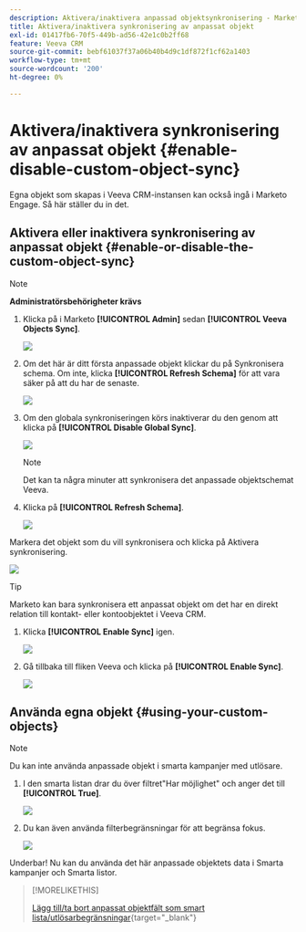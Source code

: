```yaml
---
description: Aktivera/inaktivera anpassad objektsynkronisering - Marketo Docs - produktdokumentation
title: Aktivera/inaktivera synkronisering av anpassat objekt
exl-id: 01417fb6-70f5-449b-ad56-42e1c0b2ff68
feature: Veeva CRM
source-git-commit: bebf61037f37a06b40b4d9c1df872f1cf62a1403
workflow-type: tm+mt
source-wordcount: '200'
ht-degree: 0%

---
```


# Aktivera/inaktivera synkronisering av anpassat objekt {#enable-disable-custom-object-sync}

Egna objekt som skapas i Veeva CRM-instansen kan också ingå i Marketo Engage. Så här ställer du in det.

## Aktivera eller inaktivera synkronisering av anpassat objekt {#enable-or-disable-the-custom-object-sync}

>[!NOTE]
>
>**Administratörsbehörigheter krävs**

1. Klicka på i Marketo **[!UICONTROL Admin]** sedan **[!UICONTROL Veeva Objects Sync]**.

   ![](assets/enable-disable-custom-object-sync-1.png)

1. Om det här är ditt första anpassade objekt klickar du på Synkronisera schema. Om inte, klicka **[!UICONTROL Refresh Schema]** för att vara säker på att du har de senaste.

   ![](assets/enable-disable-custom-object-sync-2.png)

1. Om den globala synkroniseringen körs inaktiverar du den genom att klicka på **[!UICONTROL Disable Global Sync]**.

   ![](assets/enable-disable-custom-object-sync-3.png)

   >[!NOTE]
   >
   >Det kan ta några minuter att synkronisera det anpassade objektschemat Veeva.

1. Klicka på **[!UICONTROL Refresh Schema]**.

   ![](assets/enable-disable-custom-object-sync-4.png)

Markera det objekt som du vill synkronisera och klicka på Aktivera synkronisering.

![](assets/enable-disable-custom-object-sync-5.png)

>[!TIP]
>
>Marketo kan bara synkronisera ett anpassat objekt om det har en direkt relation till kontakt- eller kontoobjektet i Veeva CRM.

1. Klicka **[!UICONTROL Enable Sync]** igen.

   ![](assets/enable-disable-custom-object-sync-6.png)

1. Gå tillbaka till fliken Veeva och klicka på **[!UICONTROL Enable Sync]**.

   ![](assets/enable-disable-custom-object-sync-7.png)

## Använda egna objekt {#using-your-custom-objects}

>[!NOTE]
>
>Du kan inte använda anpassade objekt i smarta kampanjer med utlösare.

1. I den smarta listan drar du över filtret&quot;Har möjlighet&quot; och anger det till **[!UICONTROL True]**.

   ![](assets/enable-disable-custom-object-sync-8.png)

1. Du kan även använda filterbegränsningar för att begränsa fokus.

   ![](assets/enable-disable-custom-object-sync-9.png)

Underbar! Nu kan du använda det här anpassade objektets data i Smarta kampanjer och Smarta listor.

>[!MORELIKETHIS]
>
>[Lägg till/ta bort anpassat objektfält som smart lista/utlösarbegränsningar](/help/marketo/product-docs/crm-sync/veeva-crm-sync/sync-details/add-remove-custom-object-field-as-smart-list-trigger-constraints.md){target="_blank"}
